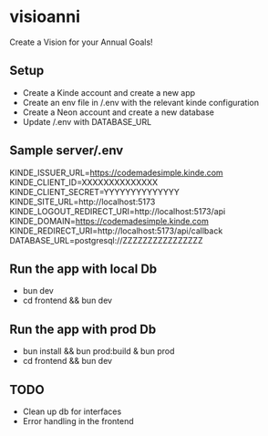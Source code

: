 # visioanni

Create a Vision for your Annual Goals!

## Setup
- Create a Kinde account and create a new app
- Create an env file in /.env with the relevant kinde configuration
- Create a Neon account and create a new database
- Update /.env with DATABASE_URL

## Sample server/.env
KINDE_ISSUER_URL=https://codemadesimple.kinde.com
KINDE_CLIENT_ID=XXXXXXXXXXXXXX
KINDE_CLIENT_SECRET=YYYYYYYYYYYYYY
KINDE_SITE_URL=http://localhost:5173
KINDE_LOGOUT_REDIRECT_URI=http://localhost:5173/api
KINDE_DOMAIN=https://codemadesimple.kinde.com
KINDE_REDIRECT_URI=http://localhost:5173/api/callback
DATABASE_URL=postgresql://ZZZZZZZZZZZZZZZZ

## Run the app with local Db
- bun dev
- cd frontend && bun dev

## Run the app with prod Db
- bun install && bun prod:build & bun prod 
- cd frontend && bun dev

## TODO
- Clean up db for interfaces
- Error handling in the frontend

